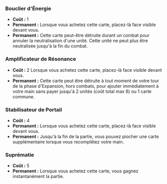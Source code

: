 ### Bouclier d'Énergie
- **Coût :** 1
- **Permanent :**
  Lorsque vous achetez cette carte, placez-là face visible devant vous.
- **Permanent :**
  Cette carte peut-être détruite durant un combat pour annuler
  la neutralisation d'une unité. Cette unité ne peut plus être neutralisée
  jusqu'à la fin du combat.


### Amplificateur de Résonance
- **Coût :** 2
  Lorsque vous achetez cette carte, placez-là face visible devant vous.
- **Permanent :**
  Cette carte peut être détruite à tout moment de votre tour de la phase
  d'Expansion, hors combats, pour ajouter immédiatement à votre main
  sans payer jusqu'à 2 unités (coût total max 6) ou 1 carte commune.


### Stabilisateur de Portail
- **Coût :** 4
- **Permanent :**
  Lorsque vous achetez cette carte, placez-là face visible devant vous.
- **Permanent :**
  Jusqu'à la fin de la partie, vous pouvez piocher une carte supplémentaire
  lorsque vous recomplétez votre main.


### Suprématie
- **Coût :** 5
- **Permanent :**
  Lorsque vous achetez cette carte, vous gagnez instantanément la partie.
